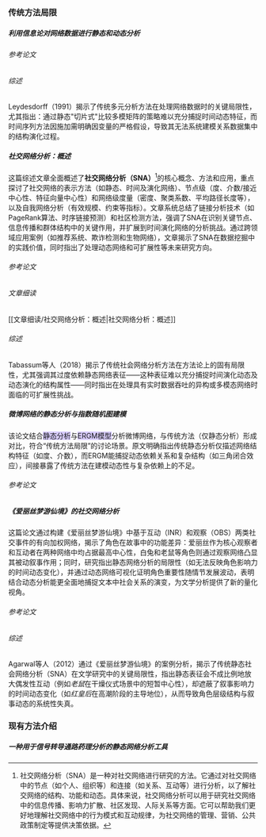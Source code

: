 ### 传统方法局限
##### 利用信息论对网络数据进行静态和动态分析
###### 参考论文

###### 综述
Leydesdorff（1991）揭示了传统多元分析方法在处理网络数据时的关键局限性，尤其指出：通过静态"切片式"比较多模矩阵的策略难以充分捕捉时间动态特征，而时间序列方法因施加需明确因变量的严格假设，导致其无法系统建模关系数据集中的结构演化过程。

##### 社交网络分析：概述

这篇综述文章全面概述了**社交网络分析（SNA）**[^1]的核心概念、方法和应用，重点探讨了社交网络的表示方法（如静态、时间及演化网络）、节点级（度、介数/接近中心性、特征向量中心性）和网络级度量（密度、聚类系数、平均路径长度等），以及自我网络分析（有效规模、约束等指标）。文章系统总结了链接分析技术（如PageRank算法、时序链接预测）和社区检测方法，强调了SNA在识别关键节点、信息传播和群体结构中的关键作用，并扩展到时间演化网络的分析挑战。通过跨领域应用案例（如推荐系统、欺诈检测和生物网络），文章揭示了SNA在数据挖掘中的实践价值，同时指出了处理动态网络和可扩展性等未来研究方向。

###### 参考论文


###### 文章细读

[[文章细读/社交网络分析：概述|社交网络分析：概述]]

###### 综述
Tabassum等人（2018）揭示了传统社会网络分析方法在方法论上的固有局限性，尤其强调其过度依赖静态网络表征——这种表征难以充分捕捉时间演化动态及动态演化的结构属性——同时指出在处理具有实时数据吞吐的异构或多模态网络时面临的可扩展性挑战。

##### 微博网络的静态分析与指数随机图建模

该论文结合<span style="background:rgba(184, 164, 255, 0.55)">静态分析</span>与<span style="background:rgba(184, 164, 255, 0.55)">ERGM模型</span>分析微博网络，与传统方法（仅静态分析）形成对比，符合“传统方法局限”的讨论场景。原文明确指出传统静态分析仅描述网络结构特征（如度、介数），而ERGM能捕捉动态依赖关系和复杂结构（如三角闭合效应），间接暴露了传统方法在建模动态性与复杂依赖上的不足。

###### 参考论文


[^1]: 社交网络分析（SNA）是一种对社交网络进行研究的方法。它通过对社交网络中的节点（如个人、组织等）和连接（如关系、互动等）进行分析，以了解社交网络的结构、功能和动态。具体来说，社交网络分析可以用于研究社交网络中的信息传播、影响力扩散、社区发现、人际关系等方面。它可以帮助我们更好地理解社交网络中的行为模式和互动规律，为社交网络的管理、营销、公共政策制定等提供决策依据。



##### 《爱丽丝梦游仙境》的社交网络分析
这篇论文通过构建《爱丽丝梦游仙境》中基于互动（INR）和观察（OBS）两类社交事件的有向加权网络，揭示了角色在故事中的功能差异：爱丽丝作为核心观察者和互动者在两种网络中均占据最高中心性，白兔和老鼠等角色则通过观察网络凸显其被动叙事作用；同时，研究指出静态网络分析的局限性（如无法反映角色影响力的时间动态变化），并通过动态网络可视化证明角色重要性随情节发展波动，表明结合动态分析能更全面地捕捉文本中社会关系的演变，为文学分析提供了新的量化视角。

###### 参考论文


###### 综述
Agarwal等人（2012）通过《爱丽丝梦游仙境》的案例分析，揭示了传统静态社会网络分析（SNA）在文学研究中的关键局限性，指出静态表征会不成比例地放大偶发性互动（例如*老鼠*在干燥仪式场景中的短暂中心性），却遮蔽了叙事影响力的时间动态变化（如*红皇后*在高潮阶段的主导地位），从而导致角色层级结构与叙事动态的系统性失真。

### 现有方法介绍

##### 一种用于信号转导通路药理分析的静态网络分析工具


